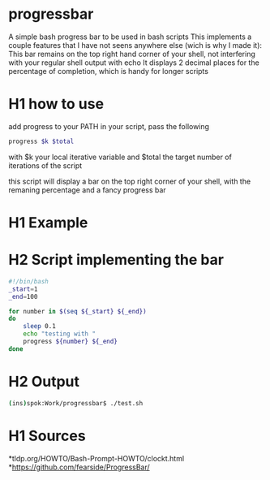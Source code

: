 # progressbar
A simple bash progress bar to be used in bash scripts
This implements a couple features that I have not seens anywhere else (wich is why I made it): 
This bar remains on the top right hand corner of your shell, not interfering with your regular shell output with echo
It displays 2 decimal places for the percentage of completion, which is handy for longer scripts

# H1 how to use 
add progress to your PATH
in your script, pass the following 
```bash
progress $k $total
```

with $k your local iterative variable and $total the target number of iterations of the script

this script will display a bar on the top right corner of your shell, with the remaning percentage and a fancy progress bar

# H1 Example
# H2 Script implementing the bar

```bash
#!/bin/bash
_start=1
_end=100

for number in $(seq ${_start} ${_end})
do
    sleep 0.1
    echo "testing with "
    progress ${number} ${_end}
done
```
# H2 Output

```bash
(ins)spok:Work/progressbar$ ./test.sh                                                                                                                 Progress : [###-------] 36.00%
```

# H1 Sources 

*tldp.org/HOWTO/Bash-Prompt-HOWTO/clockt.html
*https://github.com/fearside/ProgressBar/

